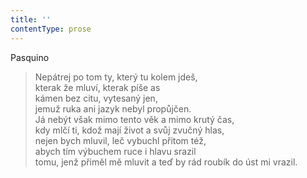 ```yaml
---
title: ''
contentType: prose
---
```


Pasquino

> Nepátrej po tom ty, který tu kolem jdeš,  
> kterak že mluví, kterak píše as  
> kámen bez citu, vytesaný jen,  
> jemuž ruka ani jazyk nebyl propůjčen.  
> Já nebýt však mimo tento věk a mimo krutý čas,  
> kdy mlčí ti, kdož mají život a svůj zvučný hlas,  
> nejen bych mluvil, leč vybuchl přitom též,  
> abych tím výbuchem ruce i hlavu srazil  
> tomu, jenž přiměl mě mluvit a teď by rád roubík do úst mi vrazil.
